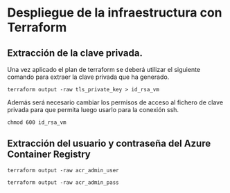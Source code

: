 # Despliegue de la infraestructura con Terraform

## Extracción de la clave privada.
Una vez aplicado el plan de terraform se deberá utilizar el siguiente comando para extraer la clave privada que ha generado.

```
terraform output -raw tls_private_key > id_rsa_vm
```

Además será necesario cambiar los permisos de acceso al fichero de clave privada para que permita luego usarlo para la conexión ssh.

```
chmod 600 id_rsa_vm
```

## Extracción del usuario y contraseña del Azure Container Registry

```
terraform output -raw acr_admin_user
```

```
terraform output -raw acr_admin_pass
```

